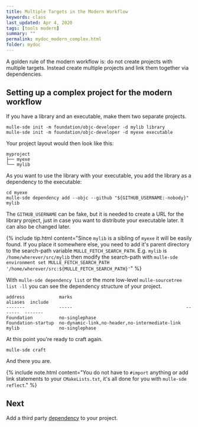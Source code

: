 ```yaml
---
title: Multiple Targets in the Modern Workflow
keywords: class
last_updated: Apr 4, 2020
tags: [tools modern]
summary: ""
permalink: mydoc_modern_complex.html
folder: mydoc
---
```


A golden rule of the modern workflow is: do not create projects
with multiple targets. Instead create multiple projects and link them
together via dependencies.


## Setting up a complex project for the modern workflow

If you have a library and an executable, make them two
separate projects.

``` console
mulle-sde init -m foundation/objc-developer -d mylib library
mulle-sde init -m foundation/objc-developer -d myexe executable
```

Your project layout would then look like this:

```
myproject
├── myexe
└── mylib
```

As you want to use the library with your executable, you add the library as a
dependency to the executable:

``` console
cd myexe
mulle-sde dependency add --objc --github "${GITHUB_USERNAME:-nobody}" mylib
```

The `GITHUB_USERNAME` can be fake, but it is needed to create a URL
for the library project, just in case you want to distribute your executable
later. It can also be changed later.


{% include tip.html content="Since `mylib` is a sibling of `myexe` it
will be easily found. If you place it somewhere else, you need to add it's
parent directory to the search-path variable `MULLE_FETCH_SEARCH_PATH`.
E.g. `mylib` is `/home/wherever/src/mylib` then modify the search-path with `mulle-sde environment set MULLE_FETCH_SEARCH_PATH '/home/wherever/src:${MULLE_FETCH_SEARCH_PATH}'`" %}

With `mulle-sde dependency list` or the more low-level `mulle-sourcetree list -ll`
you can see the dependency structure of your project.

```
address             marks                                           aliases  include
-------             -----                                           -------  -------
Foundation          no-singlephase
Foundation-startup  no-dynamic-link,no-header,no-intermediate-link
mylib               no-singlephase
```

At this point you're ready to craft again.

```
mulle-sde craft
```

And there you are.

{% include note.html content="You do not have to `#import` anything or add link
statements to your `CMakeLists.txt`, it's all done for you with
`mulle-sde reflect`." %}

## Next

Add a third party [dependency](mydoc_pnp_dependency.html) to your project.
